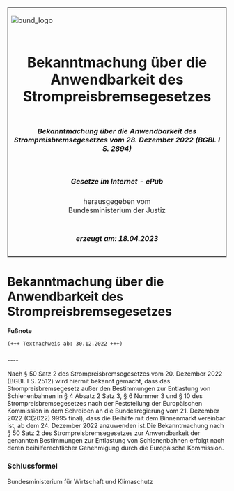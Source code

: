 <span id="DECKBLATT.html"></span>

<table border="0" frame="border" width="100%">

<tr valign="top">

<td align="left">

![bund\_logo](BfJ_2021_Web_de_de.gif)

</td>

<td align="right">

 

</td>

</tr>

<tr align="center" valign="middle">

<td colspan="2">

# Bekanntmachung über die Anwendbarkeit des Strompreisbremsegesetzes

</td>

</tr>

<tr align="center" valign="middle">

<td colspan="2">

##### Bekanntmachung über die Anwendbarkeit des Strompreisbremsegesetzes vom 28. Dezember 2022 (BGBl. I S. 2894)

</td>

</tr>

<tr align="center" valign="middle">

<td colspan="2">

  
  

##### Gesetze im Internet - ePub  
  
herausgegeben vom  
Bundesministerium der Justiz

</td>

</tr>

<tr align="center" valign="bottom">

<td colspan="2">

  
  

##### erzeugt am: 18.04.2023

</td>

</tr>

</table>

<span id="BJNR289400022.html"></span>

# Bekanntmachung über die Anwendbarkeit des Strompreisbremsegesetzes

<div>

  
**Fußnote**

<div class="jnhtml">

<div>

<div class="jurAbsatz">

  

    (+++ Textnachweis ab: 30.12.2022 +++) 

  

</div>

</div>

</div>

</div>

<span id="BJNR289400022BJNE000100000.html"></span>

###   
\----

<div>

<div class="jnhtml">

<div>

<div class="jurAbsatz">

Nach § 50 Satz 2 des Strompreisbremsegesetzes vom 20. Dezember 2022
(BGBl. I S. 2512) wird hiermit bekannt gemacht, dass das
Strompreisbremsegesetz außer den Bestimmungen zur Entlastung von
Schienenbahnen in § 4 Absatz 2 Satz 3, § 6 Nummer 3 und § 10 des
Strompreisbremsegesetzes nach der Feststellung der Europäischen
Kommission in dem Schreiben an die Bundesregierung vom 21. Dezember 2022
(C(2022) 9995 final), dass die Beihilfe mit dem Binnenmarkt vereinbar
ist, ab dem 24. Dezember 2022 anzuwenden ist.Die Bekanntmachung nach §
50 Satz 2 des Strompreisbremsegesetzes zur Anwendbarkeit der genannten
Bestimmungen zur Entlastung von Schienenbahnen erfolgt nach deren
beihilferechtlicher Genehmigung durch die Europäische Kommission.

</div>

</div>

</div>

</div>

<span id="BJNR289400022BJNE000200000.html"></span>

### Schlussformel  

<div>

<div class="jnhtml">

<div>

<div class="jurAbsatz">

<span class="SP">Bundesministerium für Wirtschaft und Klimaschutz</span>

</div>

</div>

</div>

</div>

